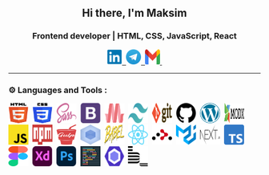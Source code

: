 <div id="header" align="center">
  <h2>Hi there, I'm Maksim</h2>
  <h3>Frontend developer | HTML, CSS, JavaScript, React</h3>
</div>
<div id="socials" align="center">
  <a href="https://www.linkedin.com/in/maksim-pronevich-280938193/">
    <img src="https://github.com/MaksPronevich/icons/blob/master/socials/linkedin/linkedin.svg" title="Linkedin" alt="Linkedin" width="30" height="30"/>&nbsp;
  </a>
  <a href="https://t.me/makspronevich">
    <img src="https://github.com/MaksPronevich/icons/blob/master/socials/telegram/telegram.svg" title="Telegram" alt="Telegram" width="30" height="30"/>&nbsp;
  </a>
  <a href="mailto:maks.pronevich@gmail.com">
    <img src="https://github.com/MaksPronevich/icons/blob/master/socials/gmail/gmail.svg" title="gmail" alt="gmail" width="30" height="30"/>&nbsp;
  </a>
</div>

---
### :gear: Languages and Tools :
<div>
  <img src="https://github.com/MaksPronevich/icons/blob/master/languages_and_tools/html/html.svg" title="HTML5" alt="HTML5" width="40" height="40"/>&nbsp;
  <img src="https://github.com/MaksPronevich/icons/blob/master/languages_and_tools/css/css.svg" title="CSS" alt="CSS" width="40" height="40"/>&nbsp;
  <img src="https://github.com/MaksPronevich/icons/blob/master/languages_and_tools/sass/sass.svg" title="SASS" alt="SASS" width="40" height="40"/>&nbsp;
  <img src="https://github.com/MaksPronevich/icons/blob/master/languages_and_tools/bootstrap/bootstrap.svg" title="Bootstrap" alt="Bootstrap" width="40" height="40"/>&nbsp;
  <img src="https://github.com/MaksPronevich/icons/blob/master/languages_and_tools/materialize/materialize.svg" title="Materialize" alt="Materialize" width="40" height="40"/>&nbsp;
  <img src="https://github.com/MaksPronevich/icons/blob/master/languages_and_tools/tailwindcss/tailwindcss.svg" title="Tailwindcss" alt="Tailwindcss" width="40" height="40"/>&nbsp;
  <img src="https://github.com/MaksPronevich/icons/blob/master/languages_and_tools/git/git.svg" title="Git" alt="Git" width="40" height="40"/>&nbsp;
  <img src="https://github.com/MaksPronevich/icons/blob/master/languages_and_tools/github/github.svg" title="GitHub" alt="GitHub" width="40" height="40"/>&nbsp;
  <img src="https://github.com/MaksPronevich/icons/blob/master/languages_and_tools/wordpress/wordpress.svg" title="Wordpress" alt="Wordpress" width="40" height="40"/>&nbsp;
  <img src="https://github.com/MaksPronevich/icons/blob/master/languages_and_tools/modx/modx.svg" title="ModX" alt="ModX" width="40" height="40"/>&nbsp;
  <img src="https://github.com/MaksPronevich/icons/blob/master/languages_and_tools/js/js.svg" title="JS" alt="JS" width="40" height="40"/>&nbsp;
  <img src="https://github.com/MaksPronevich/icons/blob/master/languages_and_tools/npm/npm.svg" title="npm" alt="npm" width="40" height="40"/>&nbsp;
  <img src="https://github.com/MaksPronevich/icons/blob/master/languages_and_tools/gulp/gulp.svg" title="Gulp" alt="Gulp" width="40" height="40"/>&nbsp;
  <img src="https://github.com/MaksPronevich/icons/blob/master/languages_and_tools/webpack/webpack.svg" title="Webpack" alt="Webpack" width="40" height="40"/>&nbsp;
  <img src="https://github.com/MaksPronevich/icons/blob/master/languages_and_tools/babel/babel.svg" title="Babel" alt="Babel" width="40" height="40"/>&nbsp;
  <img src="https://github.com/MaksPronevich/icons/blob/master/languages_and_tools/reactjs/reactjs.svg" title="ReactJS" alt="ReactJS" width="40" height="40"/>&nbsp;
  <img src="https://github.com/MaksPronevich/icons/blob/master/languages_and_tools/react-router/react-router.svg" title="React Router" alt="React Router" width="40" height="40"/>&nbsp;
  <img src="https://github.com/MaksPronevich/icons/blob/master/languages_and_tools/material-ui/material-ui.svg" title="Materual UI" alt="Materual UI" width="40" height="40"/>&nbsp;
  <img src="https://github.com/MaksPronevich/icons/blob/master/languages_and_tools/nextjs/nextjs.svg" title="Next JS" alt="Next JS" width="40" height="40"/>&nbsp;
  <img src="https://github.com/MaksPronevich/icons/blob/master/languages_and_tools/typescript/typescript.svg" title="TypeScript" alt="TypeScript" width="40" height="40"/>&nbsp;
  <img src="https://github.com/MaksPronevich/icons/blob/master/languages_and_tools/figma/figma.svg" title="Figma" alt="Figma" width="40" height="40"/>&nbsp;
  <img src="https://github.com/MaksPronevich/icons/blob/master/languages_and_tools/adobe-xd/adobe-xd.svg" title="Adobe XD" alt="Adobe XD" width="40" height="40"/>&nbsp;
  <img src="https://github.com/MaksPronevich/icons/blob/master/languages_and_tools/adobe-photoshop/adobe-photoshop.svg" title="Adobe Photoshop" alt="Adobe Photoshop" width="40" height="40"/>&nbsp;
  <img src="https://github.com/MaksPronevich/icons/blob/master/languages_and_tools/prettier/prettier.svg" title="Prettier" alt="Prettier" width="40" height="40"/>&nbsp;
  <img src="https://github.com/MaksPronevich/icons/blob/master/languages_and_tools/eslint/eslint.svg" title="ESLint" alt="ESLint" width="40" height="40"/>&nbsp;
  <img src="https://github.com/MaksPronevich/icons/blob/master/languages_and_tools/bem/bem.svg" title="BEM" alt="BEM" width="40" height="40"/>&nbsp;
</div>















<!--
- 🔭 I’m currently working on ...
- 🌱 I’m currently learning ...
- 👯 I’m looking to collaborate on ...
- 🤔 I’m looking for help with ...
- 💬 Ask me about ...
- 📫 How to reach me: ...
- 😄 Pronouns: ...
- ⚡ Fun fact: ...
-->
